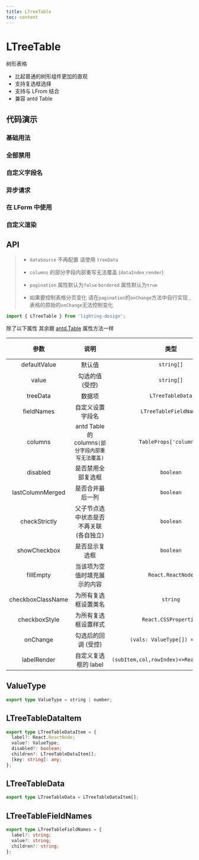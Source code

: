 ```yaml
---
title: LTreeTable
toc: content
---
```


# LTreeTable

树形表格

- 比起普通的树形组件更加的直观
- 支持复选框选择
- 支持与 LFrom 结合
- 兼容 antd Table

## 代码演示

### 基础用法

<code src="./demos/Demo1.tsx" ></code>

### 全部禁用

<code src="./demos/Demo2.tsx" ></code>

### 自定义字段名

<code src="./demos/Demo3.tsx" ></code>

### 异步请求

<code src="./demos/Demo4.tsx" ></code>

### 在 LForm 中使用

<code src="./demos/Demo5.tsx" ></code>

### 自定义渲染

<code src="./demos/Demo6.tsx" ></code>

## API

> - `dataSource` 不再配置 请使用 `treeData`
>
> - `columns` 的部分字段内部重写无法覆盖 (`dataIndex` `render`)
>
> - `pagination` 属性默认为`false` `bordered` 属性默认为`true`
>
> - 如果要控制表格分页变化 请在`pagination`的`onChange`方法中自行实现 , 表格的原始的`onChange`无法控制变化

```ts
import { LTreeTable } from 'lighting-design';
```

除了以下属性 其余跟 [antd.Table](https://ant.design/components/table-cn#api) 属性方法一样

|       参数        |                       说明                        |                   类型                    | 默认值  |
| :---------------: | :-----------------------------------------------: | :---------------------------------------: | :-----: |
|   defaultValue    |                      默认值                       |                `string[]`                 |   `-`   |
|       value       |                  勾选的值 (受控)                  |                `string[]`                 |   `-`   |
|     treeData      |                      数据项                       |             `LTreeTableData`              |  `[]`   |
|    fieldNames     |                 自定义设置字段名                  |          `LTreeTableFieldNames`           |   `-`   |
|      columns      | antd Table 的 columns`(部分字段内部重写无法覆盖)` |          `TableProps['columns']`          |   `-`   |
|     disabled      |                是否禁用全部复选框                 |                 `boolean`                 | `false` |
| lastColumnMerged  |                 是否合并最后一列                  |                 `boolean`                 | `false` |
|   checkStrictly   |      父子节点选中状态是否不再关联 (各自独立)      |                 `boolean`                 | `false` |
|   showCheckbox    |                  是否显示复选框                   |                 `boolean`                 | `true`  |
|     fillEmpty     |           当该项为空值时填充展示的内容            |             `React.ReactNode`             |  `'-'`  |
| checkboxClassName |               为所有复选框设置类名                |                 `string`                  |   `-`   |
|   checkboxStyle   |               为所有复选框设置样式                |           `React.CSSProperties`           |   `-`   |
|     onChange      |                勾选后的回调 (受控)                |       `(vals: ValueType[]) => void`       |   `-`   |
|    labelRender    |               自定义复选框的 label                | `(subItem,col,rowIndex)=>React.ReactNode` |   `-`   |

## ValueType

```ts
export type ValueType = string | number;
```

## LTreeTableDataItem

```ts
export type LTreeTableDataItem = {
  label?: React.ReactNode;
  value?: ValueType;
  disabled?: boolean;
  children?: LTreeTableDataItem[];
  [key: string]: any;
};
```

## LTreeTableData

```ts
export type LTreeTableData = LTreeTableDataItem[];
```

## LTreeTableFieldNames

```ts
export type LTreeTableFieldNames = {
  label?: string;
  value?: string;
  children?: string;
};
```
